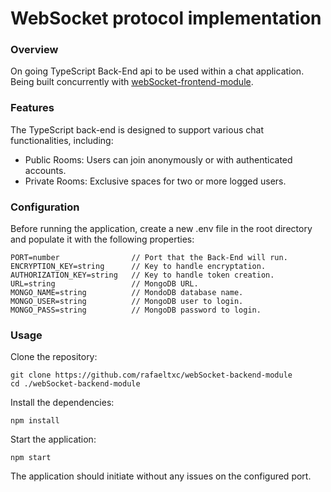 # WebSocket protocol implementation

### Overview
On going TypeScript Back-End api to be used within a chat application. Being built concurrently with [webSocket-frontend-module](https://github.com/rafaeltxc/webSocket-frontend-module).

### Features
The TypeScript back-end is designed to support various chat functionalities, including:
 - Public Rooms: Users can join anonymously or with authenticated accounts.
 - Private Rooms: Exclusive spaces for two or more logged users.
    
### Configuration
Before running the application, create a new .env file in the root directory and populate it with the following properties:
```console
PORT=number                // Port that the Back-End will run.
ENCRYPTION_KEY=string      // Key to handle encryptation.
AUTHORIZATION_KEY=string   // Key to handle token creation.
URL=string                 // MongoDB URL.
MONGO_NAME=string          // MondoDB database name.
MONGO_USER=string          // MongoDB user to login.
MONGO_PASS=string          // MongoDB password to login.
```

### Usage
Clone the repository:
```console
git clone https://github.com/rafaeltxc/webSocket-backend-module
cd ./webSocket-backend-module
```

Install the dependencies:
```console
npm install 
```

Start the application:
```console
npm start 
```

The application should initiate without any issues on the configured port.

